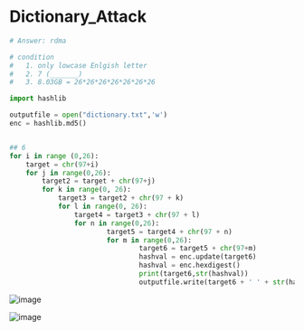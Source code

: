 # Dictionary_Attack

```python
# Answer: rdma

# condition
#   1. only lowcase Enlgish letter
#   2. 7 (_______)
#   3. 8.03GB = 26*26*26*26*26*26*26

import hashlib

outputfile = open("dictionary.txt",'w')
enc = hashlib.md5()


## 6
for i in range (0,26):
    target = chr(97+i)
    for j in range(0,26):
        target2 = target + chr(97+j)
        for k in range(0, 26):
            target3 = target2 + chr(97 + k)
            for l in range(0, 26):
                target4 = target3 + chr(97 + l)
                for n in range(0,26):
                        target5 = target4 + chr(97 + n)
                        for m in range(0,26):
                                target6 = target5 + chr(97+m)
                                hashval = enc.update(target6)
                                hashval = enc.hexdigest()
                                print(target6,str(hashval))
                                outputfile.write(target6 + ' ' + str(hashval)+'\n
```

![image](https://user-images.githubusercontent.com/67637935/156923377-7c414d68-e54d-4636-b401-3b24b98b5814.png)


![image](https://user-images.githubusercontent.com/67637935/156923524-7b229c21-2ef9-40ec-b4c4-d0ca49bae1c1.png)
